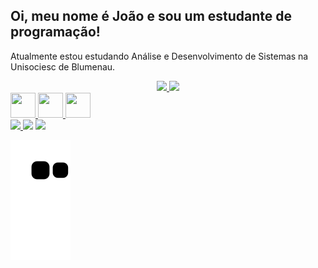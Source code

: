 ## Oi, meu nome é João e sou um estudante de programação!
Atualmente estou estudando Análise e Desenvolvimento de Sistemas na Unisociesc de Blumenau.

<div align="center">
  <a href="https://github.com/joaomouram">
  <img height="180em" src="https://github-readme-stats.vercel.app/api?username=joaomouram&show_icons=true&theme=tokyonight&include_all_commits=true&count_private=true"/>
  <img height="180em" src="https://github-readme-stats.vercel.app/api/top-langs/?username=joaomouram&layout=compact&langs_count=7&theme=tokyonight"/>
</div>
  
<div>
  <img height="40" width="40" src="https://cdn.jsdelivr.net/gh/devicons/devicon/icons/html5/html5-original.svg"/>
  <img height="40" width="40"   src="https://cdn.jsdelivr.net/gh/devicons/devicon/icons/css3/css3-original.svg"/>
  <img height="40" width="40" src="https://cdn.jsdelivr.net/gh/devicons/devicon/icons/javascript/javascript-original.svg"/>
</div>
  
<div class="medias">
  <a href="https://instagram.com/janja_m2" target="_blank"><img src="https://img.shields.io/badge/-Instagram-%23E4405F?style=for-the-badge&logo=instagram&logoColor=white" target="_blank"</a>    
  <a href="https://www.linkedin.com/in/jo%C3%A3o-paulo-maia-de-moura-9a3515340/" target="_blank"><img src="https://img.shields.io/badge/-LinkedIn-%230077B5?style=for-the-badge&logo=linkedin&logoColor=white" target="_blank"></a> 
  <a href = "mailto:joaopaulomm50@gmail.com"><img src="https://img.shields.io/badge/-Gmail-%23333?style=for-the-badge&logo=gmail&logoColor=white" target="_blank"></a>
  
  ![Snake animation](https://github.com/joaomouram/joaomouram/blob/output/github-contribution-grid-snake.svg)
</div>
  
 
